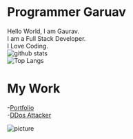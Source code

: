 
# Programmer Garuav
Hello World, I am Gaurav.<br />
I am a Full Stack Developer.<br />
I Love Coding.
<br />
![github stats](https://github-readme-stats.vercel.app/api?username=programmergaurav&show_icons=true&title_color=fff&theme=radical)
<br />
![Top Langs](https://github-readme-stats.vercel.app/api/top-langs/?username=programmergaurav)

# My Work
-[Portfolio](https://programmergaurav.me)
<br />
-[DDos Attacker](https://github.com/ProgrammerGaurav/DDos-Attack)

![picture](https://raw.githubusercontent.com/programmergaurav/programmergaurav/master/idino.gif)
